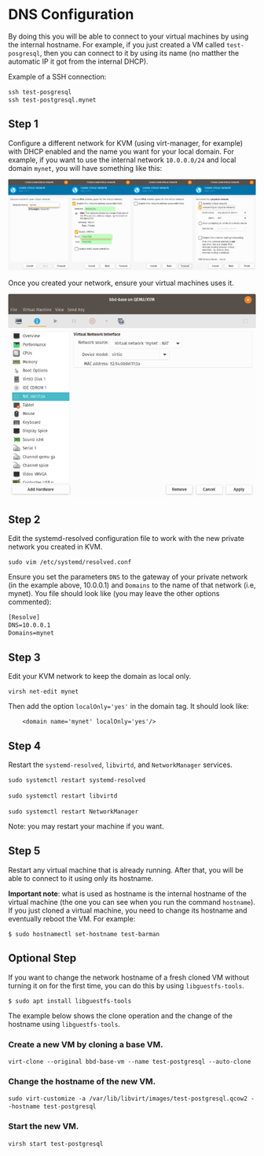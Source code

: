 # DNS Configuration

By doing this you will be able to connect to your virtual machines by using the internal hostname. 
For example, if you just created a VM called `test-posgresql`, then you can connect to it by using its name 
(no matther the automatic IP it got from the internal DHCP).

Example of a SSH connection:

```
ssh test-posgresql 
ssh test-postgresql.mynet
```

## Step 1

Configure a different network for KVM (using virt-manager, for example) with DHCP enabled and the name you want for 
your local domain. For example, if you want to use the internal network `10.0.0.0/24` and local domain `mynet`, 
you will have something like this:

![Virt Manager Network Configuration](/images/virt-manager-network-config.png)

Once you created your network, ensure your virtual machines uses it.

![VM Network Configuration](/images/vm-network-configuration.png)

## Step 2

Edit the systemd-resolved configuration file to work with the new private network you created in KVM.

```
sudo vim /etc/systemd/resolved.conf
```

Ensure you set the parameters `DNS` to the gateway of your private network (in the example above, 10.0.0.1) and `Domains` to the name of that network (i.e, mynet). You file should look like (you may leave the other options commented):

```
[Resolve]
DNS=10.0.0.1
Domains=mynet
```

## Step 3

Edit your KVM network to keep the domain as local only.

```
virsh net-edit mynet
```

Then add the option `localOnly='yes'` in the domain tag. It should look like:

```
    <domain name='mynet' localOnly='yes'/>
```

## Step 4

Restart the `systemd-resolved`, `libvirtd`, and `NetworkManager` services.

```
sudo systemctl restart systemd-resolved

sudo systemctl restart libvirtd

sudo systemctl restart NetworkManager

```

Note: you may restart your machine if you want.

## Step 5

Restart any virtual machine that is already running. After that, you will be able to connect to it using only its hostname.

**Important note**: what is used as hostname is the internal hostname of the virtual machine (the one you can see when you run the command `hostname`). If you just cloned a virtual machine, you need to change its hostname and eventually reboot the VM. For example:

```
$ sudo hostnamectl set-hostname test-barman
```

## Optional Step

If you want to change the network hostname of a fresh cloned VM without turning it on for the first time, you can do this by using `libguestfs-tools`.

```
$ sudo apt install libguestfs-tools
```

The example below shows the clone operation and the change of the hostname using `libguestfs-tools`.


### Create a new VM by cloning a base VM.

```
virt-clone --original bbd-base-vm --name test-postgresql --auto-clone
```

### Change the hostname of the new VM.

```
sudo virt-customize -a /var/lib/libvirt/images/test-postgresql.qcow2 --hostname test-postgresql
```

### Start the new VM.

```
virsh start test-postgresql
```
